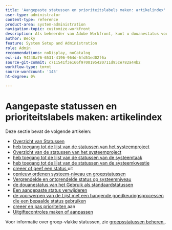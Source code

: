 ```yaml
---
title: 'Aangepaste statussen en prioriteitslabels maken: artikelindex'
user-type: administrator
content-type: reference
product-area: system-administration
navigation-topic: customize-workfront
description: Als beheerder van Adobe Workfront, kunt u douanestatus voor projecten, taken, en kwesties tot stand brengen. Dit kan voor gebruikers door het volledige systeem van Workfront of voor specifieke groepen of subgroepen zijn. De status van een werkitem staat voor de huidige ontwikkelingsstatus.
author: Becky
feature: System Setup and Administration
role: Admin
recommendations: noDisplay, noCatalog
exl-id: 94248a76-6531-4196-964d-6fd51ed02f6a
source-git-commit: c711541f3e166f9700195420711d95ce782a44b2
workflow-type: tm+mt
source-wordcount: '145'
ht-degree: 0%

---
```


# Aangepaste statussen en prioriteitslabels maken: artikelindex

Deze sectie bevat de volgende artikelen:

* [ Overzicht van Statussen ](../../../administration-and-setup/customize-workfront/creating-custom-status-and-priority-labels/statuses-overview.md)
* [ heb toegang tot de lijst van de statussen van het systeemproject ](../../../administration-and-setup/customize-workfront/creating-custom-status-and-priority-labels/project-statuses.md)
* [ Overzicht van de statussen van het systeemproject ](../../../administration-and-setup/customize-workfront/creating-custom-status-and-priority-labels/system-project-statuses.md)
* [ heb toegang tot de lijst van de statussen van de systeemtaak ](../../../administration-and-setup/customize-workfront/creating-custom-status-and-priority-labels/task-statuses.md)
* [ heb toegang tot de lijst van de statussen van de systeemkwestie ](../../../administration-and-setup/customize-workfront/creating-custom-status-and-priority-labels/issue-statuses.md)
* [ creeer of geef een status ](../../../administration-and-setup/customize-workfront/creating-custom-status-and-priority-labels/create-or-edit-a-status.md) uit
* [ opnieuw ordenen systeem-niveau en groepstatussen ](../../../administration-and-setup/customize-workfront/creating-custom-status-and-priority-labels/reorder-system-statuses.md)
* [ Vergrendelde en ontgrendelde status op systeemniveau ](../../../administration-and-setup/customize-workfront/creating-custom-status-and-priority-labels/lock-or-unlock-a-custom-system-level-status.md)
* [ de douanestatus van het Gebruik als standaardstatussen ](../../../administration-and-setup/customize-workfront/creating-custom-status-and-priority-labels/use-custom-statuses-as-default-statuses.md)
* [Een aangepaste status verwijderen](../../../administration-and-setup/customize-workfront/creating-custom-status-and-priority-labels/delete-a-custom-status.md)
* [ de voorwerpen van de Lijst met een hangende goedkeuringsprocessen die een bepaalde status gebruiken ](../../../administration-and-setup/customize-workfront/creating-custom-status-and-priority-labels/list-objects-pending-approval-certain-status.md)
* [ creeer en pas prioriteiten ](../../../administration-and-setup/customize-workfront/creating-custom-status-and-priority-labels/create-customize-priorities.md) aan
* [Uitgiftecontroles maken of aanpassen](../../../administration-and-setup/customize-workfront/creating-custom-status-and-priority-labels/create-customize-issue-severities.md)

Voor informatie over groep-vlakke statussen, zie [ groepsstatussen beheren ](../../../administration-and-setup/manage-groups/manage-group-statuses/manage-group-statuses.md).
